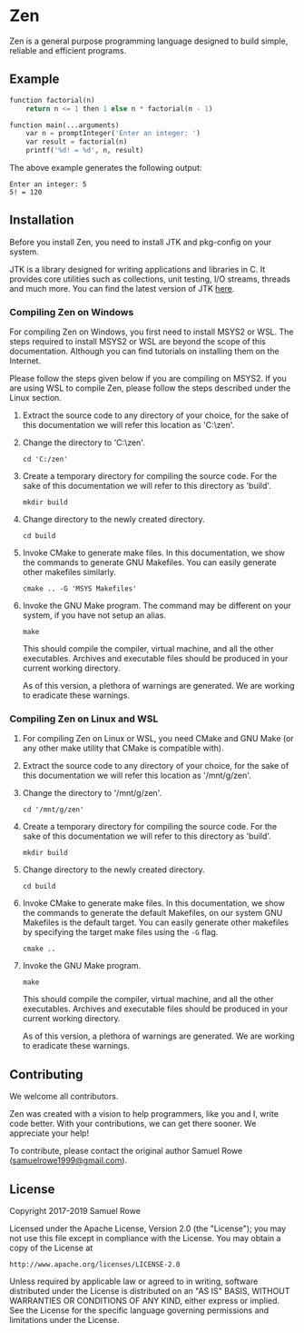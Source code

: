 # Zen

Zen is a general purpose programming language designed to build simple, reliable and efficient programs.

## Example

```python
function factorial(n)
    return n <= 1 then 1 else n * factorial(n - 1)

function main(...arguments)
    var n = promptInteger('Enter an integer: ')
    var result = factorial(n)
    printf('%d! = %d', n, result)
```

The above example generates the following output:

```
Enter an integer: 5
5! = 120
```

## Installation

Before you install Zen, you need to install JTK and pkg-config on your system.

JTK is a library designed for writing applications and libraries in C. It provides
core utilities such as collections, unit testing, I/O streams, threads and much
more. You can find the latest version of JTK [here](https://github.com/itssamuelrowe/jtk).

### Compiling Zen on Windows

For compiling Zen on Windows, you first need to install MSYS2 or WSL.
The steps required to install MSYS2 or WSL are beyond the scope of this
documentation. Although you can find tutorials on installing them on the
Internet.

Please follow the steps given below if you are compiling on MSYS2. If you
are using WSL to compile Zen, please follow the steps described under the
Linux section.

1. Extract the source code to any directory of your choice, for the sake of this
   documentation we will refer this location as 'C:\zen'.
2. Change the directory to 'C:\zen'.
    ```
    cd 'C:/zen'
    ```
3. Create a temporary directory for compiling the source code. For the sake of this
   documentation we will refer to this directory as 'build'.
   ```
   mkdir build
   ```
4. Change directory to the newly created directory.
   ```
   cd build
   ```
5. Invoke CMake to generate make files. In this documentation, we show the
   commands to generate GNU Makefiles. You can easily generate other makefiles
   similarly.
   ```
   cmake .. -G 'MSYS Makefiles'
   ```
6. Invoke the GNU Make program. The command may be different on your system,
   if you have not setup an alias.
   ```
   make
   ```
   This should compile the compiler, virtual machine, and all the other executables.
   Archives and executable files should be produced in your current working directory.

   As of this version, a plethora of warnings are generated. We are working to
   eradicate these warnings.

### Compiling Zen on Linux and WSL

1. For compiling Zen on Linux or WSL, you need CMake and GNU Make (or any other make
   utility that CMake is compatible with).
2. Extract the source code to any directory of your choice, for the sake of this
   documentation we will refer this location as '/mnt/g/zen'.
3. Change the directory to '/mnt/g/zen'.
    ```
    cd '/mnt/g/zen'
    ```
4. Create a temporary directory for compiling the source code. For the sake of this
   documentation we will refer to this directory as 'build'.
   ```
   mkdir build
   ```
5. Change directory to the newly created directory.
   ```
   cd build
   ```
6. Invoke CMake to generate make files. In this documentation, we show the
   commands to generate the default Makefiles, on our system GNU Makefiles is
   the default target. You can easily generate other makefiles by specifying
   the target make files using the `-G` flag.
   ```
   cmake ..
   ```
7. Invoke the GNU Make program.
   ```
   make
   ```
   This should compile the compiler, virtual machine, and all the other executables.
   Archives and executable files should be produced in your current working directory.

   As of this version, a plethora of warnings are generated. We are working to
   eradicate these warnings.

## Contributing

We welcome all contributors.

Zen was created with a vision to help programmers, like you and I, write code
better. With your contributions, we can get there sooner. We appreciate your help!

To contribute, please contact the original author Samuel Rowe (<samuelrowe1999@gmail.com>).

## License

Copyright 2017-2019 Samuel Rowe

Licensed under the Apache License, Version 2.0 (the "License");
you may not use this file except in compliance with the License.
You may obtain a copy of the License at

    http://www.apache.org/licenses/LICENSE-2.0

Unless required by applicable law or agreed to in writing, software
distributed under the License is distributed on an "AS IS" BASIS,
WITHOUT WARRANTIES OR CONDITIONS OF ANY KIND, either express or implied.
See the License for the specific language governing permissions and
limitations under the License.
